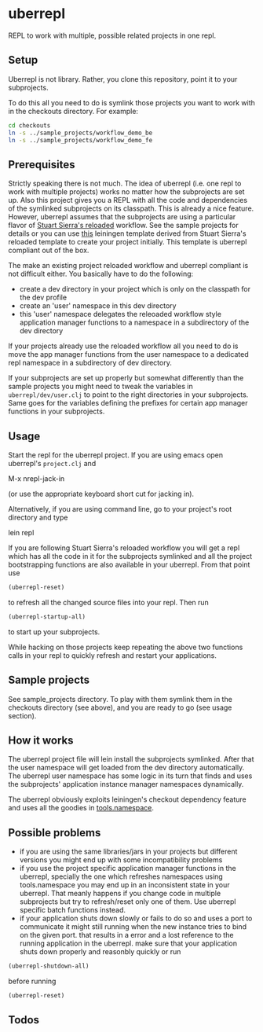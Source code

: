 # uberrepl

REPL to work with multiple, possible related projects in one repl.

## Setup

Uberrepl is not library. Rather, you clone this repository, point it to your subprojects.

To do this all you need to do is symlink those projects you want to work with in the checkouts directory. For example:
```sh
cd checkouts
ln -s ../sample_projects/workflow_demo_be
ln -s ../sample_projects/workflow_demo_fe
```
## Prerequisites

Strictly speaking there is not much. The idea of uberrepl (i.e. one repl to work with multiple projects) works no matter how the subprojects are set up. Also this project gives you a REPL with all the code and dependencies of the symlinked subprojects on its classpath. This is already a nice feature. However, uberrepl assumes that the subprojects are using a particular flavor of [Stuart Sierra's reloaded](http://thinkrelevance.com/blog/2013/06/04/clojure-workflow-reloaded) workflow. See the sample projects for details or you can use [this](https://github.com/benedekfazekas/reloaded) leiningen template derived from Stuart Sierra's reloaded template to create your project initially. This template is uberrepl compliant out of the box.

The make an existing project reloaded workflow and uberrepl compliant is not difficult either. You basically have to do the following:
- create a dev directory in your project which is only on the classpath for the dev profile
- create an 'user' namespace in this dev directory
- this 'user' namespace delegates the releoaded workflow style application manager functions to a namespace in a subdirectory of the dev directory

If your projects already use the reloaded workflow all you need to do is move the app manager functions from the user namespace to a dedicated repl namespace in a subdirectory of dev directory.

If your subprojects are set up properly but somewhat differently than the sample projects you might need to tweak the variables in `uberrepl/dev/user.clj` to point to the right directories in your subprojects. Same goes for the variables defining the prefixes for certain app manager functions in your subprojects.

## Usage

Start the repl for the uberrepl project. If you are using emacs open uberrepl's ```project.clj``` and

   M-x nrepl-jack-in

(or use the appropriate keyboard short cut for jacking in).

Alternatively, if you are using command line, go to your project's root directory and type

   lein repl

If you are following Stuart Sierra's reloaded workflow you will get a repl which has all the code in it for the subprojects symlinked and all the project bootstrapping functions are also available in your uberrepl.
From that point use

```clojure
(uberrepl-reset)
```
to refresh all the changed source files into your repl. Then run
```clojure
(uberrepl-startup-all)
```
to start up your subprojects.

While hacking on those projects keep repeating the above two functions calls in your repl to quickly refresh and restart your applications.

## Sample projects

See sample_projects directory. To play with them symlink them in the checkouts directory (see above), and you are ready to go (see usage section).

## How it works

The uberrepl project file will lein install the subprojects symlinked. After that the user namespace will get loaded from the dev directory automatically. The uberrepl user namespace has some logic in its turn that finds and uses the subprojects' application instance manager namespaces dynamically.

The uberrepl obviously exploits leiningen's checkout dependency feature and uses all the goodies in [tools.namespace](https://github.com/clojure/tools.namespace).

## Possible problems

- if you are using the same libraries/jars in your projects but different versions you might end up with some incompatibility problems
- if you use the project specific application manager functions in the uberrepl, specially the one which refreshes namespaces using tools.namespace you may end up in an inconsistent state in your uberrepl. That meanly happens if you change code in multiple subprojects but try to refresh/reset only one of them. Use uberrepl specific batch functions instead.
- if your application shuts down slowly or fails to do so and uses a port to communicate it might still running when the new instance tries to bind on the given port. that results in a error and a lost reference to the running application in the uberrepl. make sure that your application shuts down properly and reasonbly quickly or run
```clojure
(uberrepl-shutdown-all)
```
before running
```clojure
(uberrepl-reset)
```

## Todos
